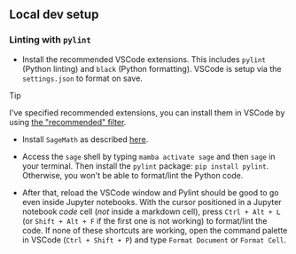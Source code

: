 ## Local dev setup

### Linting with `pylint`

- Install the recommended VSCode extensions. This includes `pylint` (Python linting) and `black` (Python formatting). VSCode is setup via the `settings.json` to format on save.

> [!Tip]
> I've specified recommended extensions, you can install them in VSCode by using [the "recommended" filter](https://code.visualstudio.com/docs/editor/extension-marketplace#_extensions-view-filter-and-commands).

- Install `SageMath` as described [here](https://github.com/matematiflo/CompAssistedMath2024/tree/main/Sage#installation-of-sage-via-conda-forge).

- Access the `sage` shell by typing `mamba activate sage` and then `sage` in your terminal. Then install the `pylint` package: `pip install pylint`. Otherwise, you won't be able to format/lint the Python code.

- After that, reload the VSCode window and Pylint should be good to go even inside Jupyter notebooks. With the cursor positioned in a Jupyter notebook *code* cell (*not* inside a markdown cell), press `Ctrl + Alt + L` (or `Shift + Alt + F` if the first one is not working) to format/lint the code. If none of these shortcuts are working, open the command palette in VSCode (`Ctrl + Shift + P`) and type `Format Document` or `Format Cell`.
